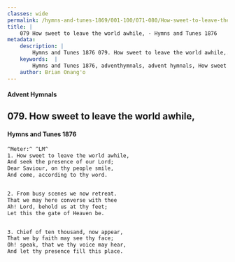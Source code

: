 ```yaml
---
classes: wide
permalink: /hymns-and-tunes-1869/001-100/071-080/How-sweet-to-leave-the-world-awhile,/
title: |
    079 How sweet to leave the world awhile, - Hymns and Tunes 1876
metadata:
    description: |
        Hymns and Tunes 1876 079. How sweet to leave the world awhile,. And seek the presence of our Lord;  Dear Saviour, on thy people smile, And come, according to thy word. 
    keywords:  |
        Hymns and Tunes 1876, adventhymnals, advent hymnals, How sweet to leave the world awhile,, And seek the presence of our Lord; , 
    author: Brian Onang'o
---
```


#### Advent Hymnals
## 079. How sweet to leave the world awhile,
####  Hymns and Tunes 1876

```txt
^Meter:^ ^LM^
1. How sweet to leave the world awhile,
And seek the presence of our Lord; 
Dear Saviour, on thy people smile,
And come, according to thy word.


2. From busy scenes we now retreat.
That we may here converse with thee 
Ah! Lord, behold us at thy feet;
Let this the gate of Heaven be.


3. Chief of ten thousand, now appear,
That we by faith may see thy face; 
Oh! speak, that we thy voice may hear,
And let thy presence fill this place.
```